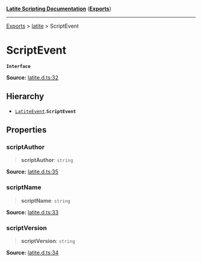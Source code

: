 [**Latite Scripting Documentation**](../../README.md) ([**Exports**](../../exports.md))

---

[Exports](../../exports.md) > [latite](../index.md) > ScriptEvent

# ScriptEvent

**`Interface`**

**Source:** [latite.d.ts:32](https://github.com/LatiteScripting/latitescripting.github.io/blob/63a7e7f/definitions/latite.d.ts#L32)

## Hierarchy

- [`LatiteEvent`](interface.LatiteEvent.md).**`ScriptEvent`**

## Properties

### scriptAuthor

> **scriptAuthor**: `string`

**Source:** [latite.d.ts:35](https://github.com/LatiteScripting/latitescripting.github.io/blob/63a7e7f/definitions/latite.d.ts#L35)

### scriptName

> **scriptName**: `string`

**Source:** [latite.d.ts:33](https://github.com/LatiteScripting/latitescripting.github.io/blob/63a7e7f/definitions/latite.d.ts#L33)

### scriptVersion

> **scriptVersion**: `string`

**Source:** [latite.d.ts:34](https://github.com/LatiteScripting/latitescripting.github.io/blob/63a7e7f/definitions/latite.d.ts#L34)
